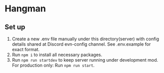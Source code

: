 # Hangman

## Set up
1. Create a new .env file manually under this directory(server) with config details shared at Discord evn-config channel. See .env.example for exact format.
2. Run `npm i` to install all necessary packages.
3. Run `npm run startdev` to keep server running under development mod. For production only: Run `npm run start`.
